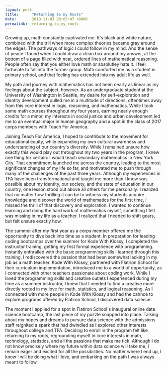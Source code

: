 ```yaml
---
layout: post
title:      "Returning to my Roots"
date:       2019-11-03 20:09:47 +0000
permalink:  returning_to_my_roots
---
```



Growing up, math constantly captivated me. It's black and white nature, combined with the trill when more complex theories became gray around the edges. The pathways of logic I could follow in my mind. And the sense of peace I found when I could draw a clean box around my answer, at the bottom of a page filled with neat, ordered lines of mathematical reasoning. People often say that you either love math or absolutley hate it. I feel fortunate to fall into the former group. Math comforted me as a student in primary school, and that feeling has extended into my adult life as well.

My path and journey with mathematics has not been nearly as linear as my feelings about the subject, however. As an undergraduate student at the University of Washington in Seattle, my desire for self-exploration and identity development pulled me in a multitude of directions, oftentimes away from this core interest in logic, reasoning, and mathematics. While I took some math courses throughout my four years, earning nearly enough credits for a minor, my interests in social justice and urban development led me to an eventual major in human geography and a spot in the class of 2017 corps members with Teach For America.

Joining Teach For America, I hoped to contribute to the movement for educational equity, while expanding my own cultural awareness and understanding of our country's diversity. While I remained unsure how exactly this would play out throughout my two years in the program, I knew one thing for certain: I would teach secondary mathematics in New York City. That commitment launched me across the country, leading to the most significant changes of my life so far, and motivated me to push through many of the challenges of the past three years. Although my experiences in TFA have been transformational and taught me more than I knew was possible about my identity, our society, and the state of education in our country, one lesson stood out above all others for me personally: I realized that no matter how thrilling it can be to witness my students acquire knowledge and discover the world of mathematics for the first time, I missed the thrill of that discovery and exploration. I wanted to continue learning and doing the hard work of mathematics myself, something I felt was missing in my life as a teacher. I realized that I needed to shift gears, but felt unsure exactly how.

The summer after my first year as a corps member offered me the opportunity to dive back into time as a student. In preparation for leading coding bootcamps over the summer for Kode With Klossy, I completed the instructor training, getting my first formal experience with programming. Instantly enthralled with the basic programming skills I learned through this training, I rediscovered the passion that had been somewhat lacking in my job as a math teacher. Kode With Klossy, partnered with Flatiron School for their curriculum implementation, introduced me to a world of opportunity, as I connected with other teachers passionate about coding work. While I loved the programming skills and creative outlets I experienced during my time as a summer instructor, I knew that I needed to find a creative more directly rooted in my love for math, statistics, and logical reasoning. As I connected with more people in Kode With Klossy and had the cahnce to explore programs offered by Flatiron School, I discovered data science.

The moment I applied for a spot in Flatiron School's inaugural online data science bootcamp, the last piece of my puzzle snapped into place. Talking about my hopes and dreams to pursure data science with the admissions staff reignited a spark that had dwindled as I explored other interests throughout college and TFA. Deciding to enroll in the program felt like returning to my roots, regrounding myself in core interests in math, technology, statistics, and all the passions that make me tick. Although I do not know precisely where my future within data science will take me, I remain eager and excited for all the possibilities. No matter where I end up, I know I will be doing what I love, and embarking on the path I was always meant to follow.

